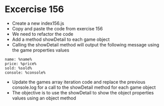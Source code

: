 # Excercise 156

* Create a new index156.js 
* Copy and paste the code from exercise 156
* We need to refactor the code
* Add a method showDetail to each game object
* Calling the showDetail method will output the following message using the game properties values
```
name: %name%
price: %price%
sold: %sold%
console: %console%
```
* Update the games array iteration code and replace the previous console.log for a call to the showDetail method for each game object
* The objective is to use the showDetail to show the object properties values using an object method
